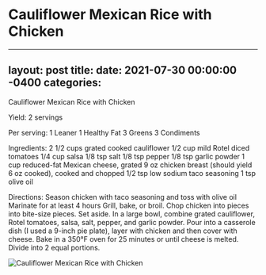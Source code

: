 # Cauliflower Mexican Rice with Chicken

---
layout: post
title: 
date:   2021-07-30 00:00:00 -0400
categories: 
---


Cauliflower Mexican Rice with Chicken

Yield:
2 servings

Per serving:
1 Leaner
1 Healthy Fat
3 Greens
3 Condiments

Ingredients:
2 1/2 cups grated cooked cauliflower
1/2 cup mild Rotel diced tomatoes
1/4 cup salsa
1/8 tsp salt
1/8 tsp pepper
1/8 tsp garlic powder
1 cup reduced-fat Mexican cheese, grated
9 oz chicken breast (should yield 6 oz cooked), cooked and chopped
1/2 tsp low sodium taco seasoning
1 tsp olive oil

Directions:
Season chicken with taco seasoning and toss with olive oil
Marinate for at least 4 hours
Grill, bake, or broil.
Chop chicken into pieces into bite-size pieces. Set aside.
In a large bowl, combine grated cauliflower, Rotel tomatoes, salsa, salt, pepper, and garlic powder. Pour into a casserole dish (I used a 9-inch pie plate), layer with chicken and then cover with cheese. Bake in a 350°F oven for 25 minutes or until cheese is melted.
Divide into 2 equal portions.

![Cauliflower Mexican Rice with Chicken](/images/Cauliflower%20Mexican%20Rice%20with%20Chicken.png)

